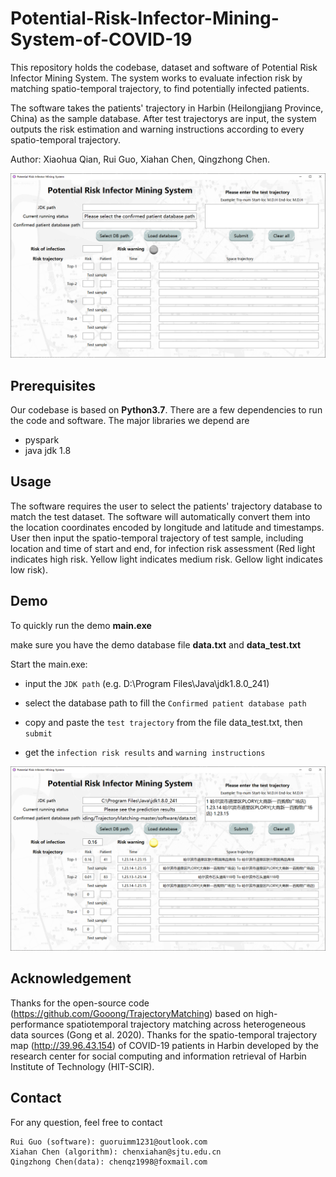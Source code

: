 # Potential-Risk-Infector-Mining-System-of-COVID-19

This repository holds the codebase, dataset and software of Potential Risk Infector Mining System. The system works to evaluate infection risk by matching spatio-temporal trajectory, to find potentially infected patients.

The software takes the patients' trajectory in Harbin (Heilongjiang Province, China) as the sample database. After test trajectorys are input, the system outputs the risk estimation and warning instructions according to every spatio-temporal trajectory.

Author: Xiaohua Qian, Rui Guo, Xiahan Chen, Qingzhong Chen.

<img src="./assets/initial.png" width = "600" alt="initial"/>

## Prerequisites
Our codebase is based on **Python3.7**. There are a few dependencies to run the code and software. The major libraries we depend are
- pyspark
- java jdk 1.8

## Usage
The software requires the user to select the patients' trajectory database to match the test dataset. The software will automatically convert them into the location coordinates encoded by longitude and latitude and timestamps. User then input the spatio-temporal trajectory of test sample, including location and time of start and end, for infection risk assessment (Red light indicates high risk. Yellow light indicates medium risk. Gellow light indicates low risk).

## Demo
To quickly run the demo **main.exe**

make sure you have the demo database file **data.txt** and **data_test.txt**

Start the main.exe:

- input the ```JDK path``` (e.g. D:\Program Files\Java\jdk1.8.0_241)

- select the database path to fill the ```Confirmed patient database path```

- copy and paste the ```test trajectory``` from the file data_test.txt, then ```submit```

- get the ```infection risk results``` and ```warning instructions```

<img src="./assets/result.png" width = "600" alt="result"/>

## Acknowledgement
Thanks for the open-source code (https://github.com/Gooong/TrajectoryMatching) based on high-performance spatiotemporal trajectory matching across heterogeneous data sources (Gong et al. 2020). Thanks for the spatio-temporal trajectory map (http://39.96.43.154) of COVID-19 patients in Harbin developed by the research center for social computing and information retrieval of Harbin Institute of Technology (HIT-SCIR).

## Contact
For any question, feel free to contact
```
Rui Guo (software): guoruimm1231@outlook.com
Xiahan Chen (algorithm): chenxiahan@sjtu.edu.cn
Qingzhong Chen(data): chenqz1998@foxmail.com
```
